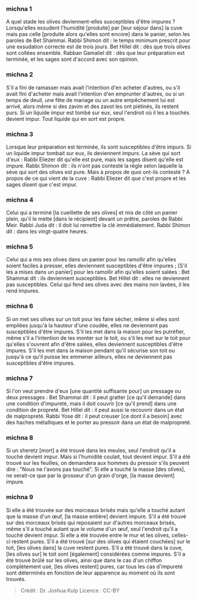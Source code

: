 
### michna 1
A quel stade les olives deviennent-elles susceptibles d'être impures ? Lorsqu'elles exsudent l'humidité [produite] par [leur séjour dans] la cuve mais pas celle [produite alors qu'elles sont encore] dans le panier, selon les paroles de Bet Shammai. Rabbi Shimon dit : le temps minimum prescrit pour une exsudation correcte est de trois jours. Bet Hillel dit : dès que trois olives sont collées ensemble. Rabban Gamaliel dit : dès que leur préparation est terminée, et les sages sont d'accord avec son opinion.

### michna 2
S'il a fini de ramasser mais avait l'intention d'en acheter d'autres, ou s'il avait fini d'acheter mais avait l'intention d'en emprunter d'autres, ou si un temps de deuil, une fête de mariage ou un autre empêchement lui est arrivé, alors même si des zavim et des zavot les ont piétinés, ils restent purs. Si un liquide impur est tombé sur eux, seul l'endroit où il les a touchés devient impur. Tout liquide qui en sort est propre.

### michna 3
Lorsque leur préparation est terminée, ils sont susceptibles d'être impurs. Si un liquide impur tombait sur eux, ils deviennent impurs. La sève qui sort d'eux : Rabbi Eliezer dit qu'elle est pure, mais les sages disent qu'elle est impure. Rabbi Shimon dit : ils n'ont pas contesté la règle selon laquelle la sève qui sort des olives est pure. Mais à propos de quoi ont-ils contesté ? A propos de ce qui vient de la cuve : Rabbi Eliezer dit que c'est propre et les sages disent que c'est impur.

### michna 4
Celui qui a terminé [la cueillette de ses olives] et mis de côté un panier plein, qu'il le mette [dans le récipient] devant un prêtre, paroles de Rabbi Meir. Rabbi Juda dit : il doit lui remettre la clé immédiatement. Rabbi Shimon dit : dans les vingt-quatre heures.

### michna 5
Celui qui a mis ses olives dans un panier pour les ramollir afin qu'elles soient faciles à presser, elles deviennent susceptibles d'être impures ; [S'il les a mises dans un panier] pour les ramollir afin qu'elles soient salées : Bet Shammai dit : ils deviennent susceptibles. Bet Hillel dit : elles ne deviennent pas susceptibles. Celui qui fend ses olives avec des mains non lavées, il les rend impures.

### michna 6
Si on met ses olives sur un toit pour les faire sécher, même si elles sont empilées jusqu'à la hauteur d'une coudée, elles ne deviennent pas susceptibles d'être impures. S'il les met dans la maison pour les putréfier, même s'il a l'intention de les monter sur le toit, ou s'il les met sur le toit pour qu'elles s'ouvrent afin d'être salées, elles deviennent susceptibles d'être impures. S'il les met dans la maison pendant qu'il sécurise son toit ou jusqu'à ce qu'il puisse les emmener ailleurs, elles ne deviennent pas susceptibles d'être impures.

### michna 7
Si l'on veut prendre d'eux [une quantité suffisante pour] un pressage ou deux pressages : Bet Shammai dit : il peut gratter [ce qu'il demande] dans une condition d'impureté, mais il doit couvrir [ce qu'il prend] dans une condition de propreté. Bet Hillel dit : il peut aussi le recouvrir dans un état de malpropreté. Rabbi Yose dit : il peut creuser [ce dont il a besoin] avec des haches métalliques et le porter au pressoir dans un état de malpropreté.

### michna 8
Si un sheretz [mort] a été trouvé dans les meules, seul l'endroit qu'il a touché devient impur. Mais si l'humidité coulait, tout devient impur. S'il a été trouvé sur les feuilles, on demandera aux hommes du pressoir s'ils peuvent dire : "Nous ne l'avons pas touché". Si elle a touché la masse [des olives], ne serait-ce que par la grosseur d'un grain d'orge, [la masse devient] impure.

### michna 9
Si elle a été trouvée sur des morceaux brisés mais qu'elle a touché autant que la masse d'un œuf, [la masse entière] devient impure. S'il a été trouvé sur des morceaux brisés qui reposaient sur d'autres morceaux brisés, même s'il a touché autant que le volume d'un œuf, seul l'endroit qu'il a touché devient impur. Si elle a été trouvée entre le mur et les olives, celles-ci restent pures. S'il a été trouvé [sur des olives qui étaient couchées] sur le toit, [les olives dans] la cuve restent pures. S'il a été trouvé dans la cuve, [les olives sur] le toit sont [également] considérées comme impures. S'il a été trouvé brûlé sur les olives, ainsi que dans le cas d'un chiffon complètement usé, [les olives restent] pures, car tous les cas d'impureté sont déterminés en fonction de leur apparence au moment où ils sont trouvés.

>Crédit : Dr. Joshua Kulp
>Licence : CC-BY